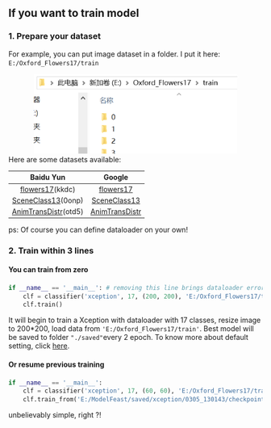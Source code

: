 ## If you want to train model
### 1. Prepare your dataset

For example, you can put image dataset in a folder.
I put it here: ```E:/Oxford_Flowers17/train```
<center>
<img src="datase_path.png" width="80%" height="34%" />
</center>
Here are some datasets available:

| Baidu Yun | Google |
| :------: | :------: |
| [flowers17](https://pan.baidu.com/s/16PjFHGJf-IRxlIdxBz2LYQ)(kkdc) | [flowers17](https://drive.google.com/open?id=11h4O0V-qZ2OwEVd_MxeETN0AQLDvRtRL) |
| [SceneClass13](https://pan.baidu.com/s/1yLTLtVBgmHRPOZN65pnGrw)(0onp) | [SceneClass13](https://drive.google.com/open?id=1wxlpGjY9eKMrgn5FjXQVc5oN_6CP4TF9) |
| [AnimTransDistr](https://pan.baidu.com/s/1cDdfb8vJnZTPt-w3lMMulQ)(otd5) | [AnimTransDistr](https://pan.baidu.com/s/16PjFHGJf-IRxlIdxBz2LYQ) |

ps: Of course you can define dataloader on your own!
### 2. Train  within 3 lines
#### You can train from zero
```python
if __name__ == '__main__': # removing this line brings dataloader error, this is because of python's multithread feature
    clf = classifier('xception', 17, (200, 200), 'E:/Oxford_Flowers17/train')
    clf.train()
```
It will begin to train a Xception with dataloader with 17 classes, resize image to 200*200, load data from ```'E:/Oxford_Flowers17/train'```. Best model will be saved to folder ```"./saved"```every 2 epoch. To know more about default setting, click [here](https://github.com/daili0015/ModelFeast/blob/master/classifier.py#L59).
#### Or resume previous training
```python
if __name__ == '__main__':
    clf = classifier('xception', 17, (60, 60), 'E:/Oxford_Flowers17/train')
    clf.train_from('E:/ModelFeast/saved/xception/0305_130143/checkpoint_best.pth')
```
unbelievably simple, right ?!